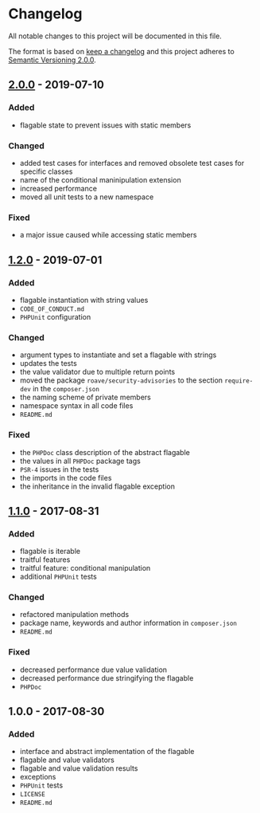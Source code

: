 # Changelog
All notable changes to this project will be documented in this file.

The format is based on [keep a changelog][xtlink-keep-a-changelog]
and this project adheres to [Semantic Versioning 2.0.0][xtlink-semantic-versioning].


[2.0.0]: https://github.com/codekandis/phlags/compare/1.1.0...1.2.0
## [2.0.0] - 2019-07-10

### Added

* flagable state to prevent issues with static members

### Changed

* added test cases for interfaces and removed obsolete test cases for specific classes
* name of the conditional maninipulation extension
* increased performance
* moved all unit tests to a new namespace

### Fixed

* a major issue caused while accessing static members


[1.2.0]: https://github.com/codekandis/phlags/compare/1.1.0...1.2.0
## [1.2.0] - 2019-07-01

### Added

* flagable instantiation with string values
* `CODE_OF_CONDUCT.md`
* `PHPUnit` configuration

### Changed

* argument types to instantiate and set a flagable with strings
* updates the tests
* the value validator due to multiple return points
* moved the package `roave/security-advisories` to the section `require-dev` in the `composer.json`
* the naming scheme of private members
* namespace syntax in all code files
* `README.md`

### Fixed

* the `PHPDoc` class description of the abstract flagable
* the values in all `PHPDoc` package tags
* `PSR-4` issues in the tests
* the imports in the code files
* the inheritance in the invalid flagable exception


[1.1.0]: https://github.com/codekandis/phlags/compare/1.0.0...1.1.0
## [1.1.0] - 2017-08-31

### Added

* flagable is iterable
* traitful features
* traitful feature: conditional manipulation
* additional `PHPUnit` tests

### Changed

* refactored manipulation methods
* package name, keywords and author information in `composer.json`
* `README.md`

### Fixed

* decreased performance due value validation
* decreased performance due stringifying the flagable
* `PHPDoc`


## 1.0.0 - 2017-08-30

### Added

* interface and abstract implementation of the flagable
* flagable and value validators
* flagable and value validation results
* exceptions
* `PHPUnit` tests
* `LICENSE`
* `README.md`



[xtlink-keep-a-changelog]: http://keepachangelog.com/en/1.0.0/
[xtlink-semantic-versioning]: http://semver.org/spec/v2.0.0.html
